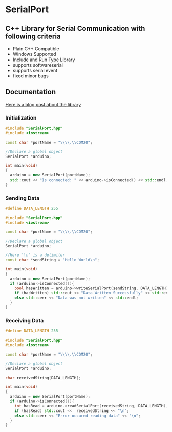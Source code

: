 # SerialPort

## C++ Library for Serial Communication with following criteria

*  Plain C++ Compatible
*  Windows Supported
*  Include and Run Type Library
*  supports softwareserial
*  supports serial event
*  fixed minor bugs

## Documentation
[Here is a blog post about the library](https://medium.com/@ManashMandal/serial-communication-with-an-arduino-using-c-on-windows-d08710186498#.f94efw74b)

### Initialization
```cpp
#include "SerialPort.hpp"
#include <iostream>

const char *portName = "\\\\.\\COM20";

//Declare a global object
SerialPort *arduino;

int main(void)
{
  arduino = new SerialPort(portName);
  std::cout << "Is connected: " << arduino->isConnected() << std::endl;
}
```

### Sending Data
```cpp
#define DATA_LENGTH 255

#include "SerialPort.hpp"
#include <iostream>

const char *portName = "\\\\.\\COM20";

//Declare a global object
SerialPort *arduino;

//Here '\n' is a delimiter 
const char *sendString = "Hello World\n"; 

int main(void)
{
  arduino = new SerialPort(portName);
  if (arduino->isConnected()){
    bool hasWritten = arduino->writeSerialPort(sendString, DATA_LENGTH);
    if (hasWritten) std::cout << "Data Written Successfully" << std::endl;
    else std::cerr << "Data was not written" << std::endl;
  }
}
```

### Receiving Data
```cpp
#define DATA_LENGTH 255

#include "SerialPort.hpp"
#include <iostream>

const char *portName = "\\\\.\\COM20";

//Declare a global object
SerialPort *arduino;

char receivedString[DATA_LENGTH];

int main(void)
{
  arduino = new SerialPort(portName);
  if (arduino->isConnected()){
    int hasRead = arduino->readSerialPort(receivedString, DATA_LENGTH);
    if (hasRead) std::cout <<  receivedString << "\n";
    else std::cerr << "Error occured reading data" << "\n";
  }
}
```
